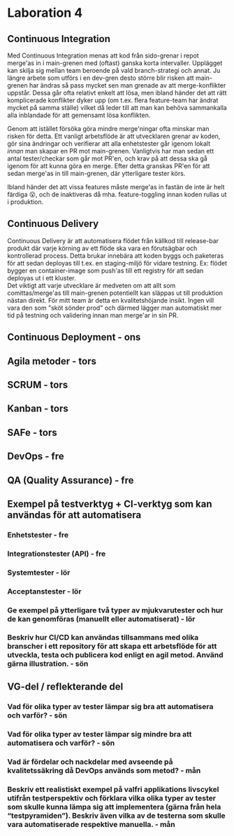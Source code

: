 # Laboration 4

## Continuous Integration

Med Continuous Integration menas att kod från sido-grenar i repot merge'as in i main-grenen med (oftast) ganska korta intervaller.
Upplägget kan skilja sig mellan team beroende på vald branch-strategi och annat.
Ju längre arbete som utförs i en dev-gren desto större blir risken att main-grenen har ändras så pass mycket sen man grenade av att merge-konflikter uppstår.
Dessa går ofta relativt enkelt att lösa, men ibland händer det att rätt komplicerade konflikter dyker upp (om t.ex. flera feature-team har ändrat mycket på samma ställe)
vilket då leder till att man kan behöva sammankalla alla inblandade för att gemensamt lösa konflikten.

Genom att istället försöka göra mindre merge'ningar ofta minskar man risken för detta.
Ett vanligt arbetsflöde är att utvecklaren grenar av koden, gör sina ändringar och verifierar att alla enhetstester går igenom lokalt _innan_ man skapar en PR mot main-grenen.
Vanligtvis har man sedan ett antal tester/checkar som går mot PR'en, och krav på att dessa ska gå igenom för att kunna göra en merge.
Efter detta granskas PR'en för att sedan merge'as in till main-grenen, där ytterligare tester körs.

Ibland händer det att vissa features måste merge'as in fastän de inte är helt färdiga 😮, och de inaktiveras då mha. feature-toggling innan koden rullas ut i produktion.

## Continuous Delivery

Continuous Delivery är att automatisera flödet från källkod till release-bar produkt där varje körning av ett flöde ska vara en förutsägbar och kontrollerad process.
Detta brukar innebära att koden byggs och paketeras för att sedan deployas till t.ex. en staging-miljö för vidare testning.
Ex: flödet bygger en container-image som push'as till ett registry för att sedan deployas ut i ett kluster.  
Det viktigt att varje utvecklare är medveten om att allt som comittas/merge'as till main-grenen potentiellt kan släppas ut till produktion nästan direkt.
För mitt team är detta en kvalitetshöjande insikt. Ingen vill vara den som "sköt sönder prod" och därmed lägger man automatiskt mer tid på testning och validering innan man merge'ar in sin PR. 

## Continuous Deployment - ons

## Agila metoder - tors

## SCRUM - tors

## Kanban - tors

## SAFe - tors

## DevOps - fre

## QA (Quality Assurance) - fre

## Exempel på testverktyg + CI-verktyg som kan användas för att automatisera 

### Enhetstester - fre

### Integrationstester (API) - fre

### Systemtester - lör

### Acceptanstester - lör

### Ge exempel på ytterligare två typer av mjukvarutester och hur de kan genomföras (manuellt eller automatiserat) - lör

### Beskriv hur CI/CD kan användas tillsammans med olika branscher i ett repository för att skapa ett arbetsflöde för att utveckla, testa och publicera kod enligt en agil metod. Använd gärna illustration. - sön

## VG-del / reflekterande del

### Vad för olika typer av tester lämpar sig bra att automatisera och varför? - sön

### Vad för olika typer av tester lämpar sig mindre bra att automatisera och varför? - sön

### Vad är fördelar och nackdelar med avseende på kvalitetssäkring då DevOps används som metod? - mån

### Beskriv ett realistiskt exempel på valfri applikations livscykel utifrån testperspektiv och förklara vilka olika typer av tester som skulle kunna lämpa sig att implementera (gärna från hela “testpyramiden”). Beskriv även vilka av de testerna som skulle vara automatiserade respektive manuella. - mån
